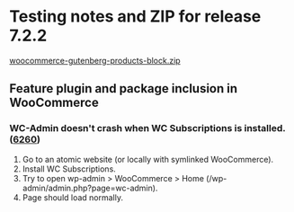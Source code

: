 # Testing notes and ZIP for release 7.2.2

[woocommerce-gutenberg-products-block.zip](https://github.com/woocommerce/woocommerce-gutenberg-products-block/files/8495877/woocommerce-gutenberg-products-block.zip)

## Feature plugin and package inclusion in WooCommerce

### WC-Admin doesn't crash when WC Subscriptions is installed. ([6260](https://github.com/woocommerce/woocommerce-gutenberg-products-block/pull/6260))

1. Go to an atomic website (or locally with symlinked WooCommerce).
2. Install WC Subscriptions.
3. Try to open wp-admin > WooCommerce > Home (/wp-admin/admin.php?page=wc-admin).
4. Page should load normally.
